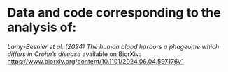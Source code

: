 # Data and code corresponding to the analysis of:


_Lamy-Besnier et al. (2024) The human blood harbors a phageome which differs in Crohn’s disease_
available on BiorXiv: https://www.biorxiv.org/content/10.1101/2024.06.04.597176v1


